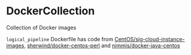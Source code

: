 # DockerCollection
Collection of Docker images

`logical_pipeline` Dockerfile has code from [CentOS/sig-cloud-instance-images](https://github.com/CentOS/sig-cloud-instance-images/blob/e37f28d8f4a2a5970ee9dec81d49d483ac1e4ae8/docker/Dockerfile), [sherwind/docker-centos-perl](https://github.com/sherwind/docker-centos-perl/blob/master/centos7/Dockerfile) and [nimmis/docker-java-centos](https://github.com/nimmis/docker-java-centos/blob/master/openjdk-7-jre/Dockerfile)
